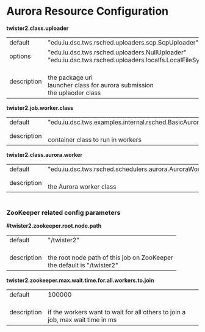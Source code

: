 # Aurora Resource Configuration



**twister2.class.uploader**
<table><tr><td>default</td><td>"edu.iu.dsc.tws.rsched.uploaders.scp.ScpUploader"</td><tr><td>options</td><td>"edu.iu.dsc.tws.rsched.uploaders.NullUploader"<br/>"edu.iu.dsc.tws.rsched.uploaders.localfs.LocalFileSystemUploader"</td><tr><td>description</td><td><br/>the package uri<br/>launcher class for aurora submission<br/>the uplaoder class</td></table>

**twister2.job.worker.class**
<table><tr><td>default</td><td>"edu.iu.dsc.tws.examples.internal.rsched.BasicAuroraContainer"</td><tr><td>description</td><td><br/>container class to run in workers</td></table>

**twister2.class.aurora.worker**
<table><tr><td>default</td><td>"edu.iu.dsc.tws.rsched.schedulers.aurora.AuroraWorkerStarter"</td><tr><td>description</td><td><br/>the Aurora worker class</td></table>

### <br/>ZooKeeper related config parameters
**#twister2.zookeeper.root.node.path**
<table><tr><td>default</td><td>"/twister2"</td><tr><td>description</td><td><br/>the root node path of this job on ZooKeeper<br/>the default is "/twister2"</td></table>

**twister2.zookeeper.max.wait.time.for.all.workers.to.join**
<table><tr><td>default</td><td>100000</td><tr><td>description</td><td><br/>if the workers want to wait for all others to join a job, max wait time in ms</td></table>

